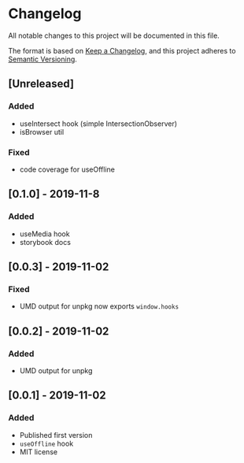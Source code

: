 # Changelog

All notable changes to this project will be documented in this file.

The format is based on [Keep a Changelog](https://keepachangelog.com/en/1.0.0/),
and this project adheres to [Semantic Versioning](https://semver.org/spec/v2.0.0.html).

## [Unreleased]

### Added

-   useIntersect hook (simple IntersectionObserver)
-   isBrowser util

### Fixed

-   code coverage for useOffline

## [0.1.0] - 2019-11-8

### Added

-   useMedia hook
-   storybook docs

## [0.0.3] - 2019-11-02

### Fixed

-   UMD output for unpkg now exports `window.hooks`

## [0.0.2] - 2019-11-02

### Added

-   UMD output for unpkg

## [0.0.1] - 2019-11-02

### Added

-   Published first version
-   `useOffline` hook
-   MIT license
